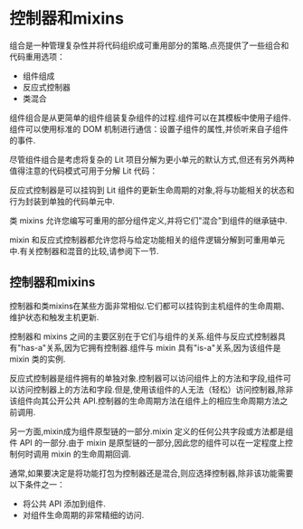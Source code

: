 # 控制器和mixins

组合是一种管理复杂性并将代码组织成可重用部分的策略.点亮提供了一些组合和代码重用选项：

- 组件组成
- 反应式控制器
- 类混合

组件组合是从更简单的组件组装复杂组件的过程.组件可以在其模板中使用子组件.组件可以使用标准的
DOM 机制进行通信：设置子组件的属性,并侦听来自子组件的事件.

尽管组件组合是考虑将复杂的 Lit
项目分解为更小单元的默认方式,但还有另外两种值得注意的代码模式可用于分解 Lit
代码：

反应式控制器是可以挂钩到 Lit
组件的更新生命周期的对象,将与功能相关的状态和行为封装到单独的代码单元中.

类 mixins 允许您编写可重用的部分组件定义,并将它们"混合"到组件的继承链中.

mixin
和反应式控制器都允许您将与给定功能相关的组件逻辑分解到可重用单元中.有关控制器和混音的比较,请参阅下一节.

## 控制器和mixins

控制器和类mixins在某些方面非常相似.它们都可以挂钩到主机组件的生命周期、维护状态和触发主机更新.

控制器和 mixins
之间的主要区别在于它们与组件的关系.组件与反应式控制器具有"has-a"关系,因为它拥有控制器.组件与
mixin 具有"is-a"关系,因为该组件是 mixin 类的实例.

反应式控制器是组件拥有的单独对象.控制器可以访问组件上的方法和字段,组件可以访问控制器上的方法和字段.但是,使用该组件的人无法（轻松）访问控制器,除非该组件向其公开公共
API.控制器的生命周期方法在组件上的相应生命周期方法之前调用.

另一方面,mixin成为组件原型链的一部分.mixin 定义的任何公共字段或方法都是组件 API
的一部分.由于 mixin 是原型链的一部分,因此您的组件可以在一定程度上控制何时调用
mixin 的生命周期回调.

通常,如果要决定是将功能打包为控制器还是混合,则应选择控制器,除非该功能需要以下条件之一：

- 将公共 API 添加到组件.
- 对组件生命周期的非常精细的访问.
